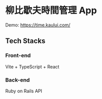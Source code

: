 # 柳比歇夫時間管理 App
Demo: https://time.kaului.com/

## Tech Stacks

### Front-end
Vite + TypeScript + React

### Back-end
Ruby on Rails API

